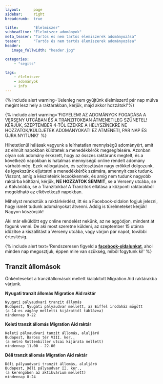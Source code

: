 ```yaml
---
layout:      page
sidebar:     right
breadcrumb:  true

title:       "Élelmiszer"
subheadline: "Élelmiszer adományok"
meta_teaser: "Tartós és nem tartós élemiszerek adományozása"
teaser:      "Tartós és nem tartós élemiszerek adományozása"
header:
   image_fullwidth: "header.jpg"

categories:
    - "segits"

tags:
    - élelmiszer
    - adományok
    - info
---
```


{% include alert warning='Jelenleg nem gyűjtünk élelmiszert! pár nap múlva megint lesz hely a raktárakban, kérjük, majd akkor hozzátok!'%}

{% include alert warning='FIGYELEM! AZ ADOMÁNYOK FOGADÁSA A VERSENY UTCÁBAN ÉS A TRANZITOKBAN ÁTMENETILEG SZÜNETEL! KÉRJÜK, SZEPTEMBER 4-TŐL EZEKRE A HELYSZÍNEKRE NE HOZZATOK/KÜLDJETEK ADOMÁNYOKAT! EZ ÁTMENETI, PÁR NAP ÉS ÚJRA NYITUNK!' %} 

Hihetetlenül hálásak vagyunk a leírhatatlan mennyiségű adományért, amit az elmúlt napokban küldtetek a menedékkérők megsegítésére. Azonban olyan sok adomány érkezett, hogy az összes raktárunk megtelt, és a következő napokban is hatalmas mennyiségű online rendelt adomány várható még. Ezek válogatásán, és szétosztásán nagy erőkkel dolgozunk, és igyekszünk eljuttatni a menedékkérők számára, amennyit csak tudunk. Viszont, amíg a készleteink lecsökkennek, és amíg nem tudunk nagyobb raktárba költözni, kérjük, **NE HOZZATOK SEMMIT**, se a Verseny utcába, se a Kálváriába, se a Tranzitokba! A Tranzitok ellátása a központi raktárakból megoldható az elkövetkező napokban.

Mihelyst rendeztük a raktárkérdést, itt és a Facebook-oldalon fogjuk jelezni, hogy ismét tudunk adományokat átvenni. Addig is türelmeteket kérjük! Nagyon köszönjük! 

Aki már elküldött egy online rendelést nekünk, az ne aggódjon, mindent át fogunk venni. De aki most szeretne küldeni, az szeptember 15 utánra időzítse a kiszállítást a Verseny utcába, vagy várjon pár napot, további értesítésig.


{% include alert text='Rendszeresen figyeld a <a href="https://www.facebook.com/migrationaidhungary"><b>facebook-oldalunkat</b></a>, ahol minden nap megosztjuk, éppen mire van szükség, miből fogytunk ki!' %}

## Tranzit állomások

Önkénteseket a tranzitállomások mellett kialakított Migration Aid raktárakba várjunk.  

**Nyugati tranzit állomás Migration Aid raktár**

	Nyugati pályaudvari tranzit állomás
	Budapest, Nyugati pályaudvar mellett, az Eiffel irodaház mögött 
	(a 14-es vágány melletti kijárattól táblázva)
	mindennap 9-22


**Keleti tranzit állomás Migration Aid raktár** 

	Keleti pályaudvari tanzit állomás, aluljáró
	Budapest, Baross tér VIII. ker., 
	(a metró Rottenbiller utcai kijárata mellett)
	mindennap 11.00 - 22.00


**Déli tranzit állomás Migration Aid raktár**

	Déli pályaudvari tranzit állomás, aluljáró
	Budapest, Déli pályaudvar II. ker., 
	(a kerengőben az aktikvárium mellett)
	mindennap 0-24


<!--
A teljesség igénye nélkül, az alábbi élelmiszereket szívesen fogadjuk:

- **víz**: fél literes szénsavmentes ásványvíz
- kis dobozos gyümölcslé
- **gyümölcsök**: minden mennyiségben alma és banán
- **csomagolt szárazsütemények**: kis adagban gyárilag előrecsomagolt müzliszelet, nápolyi, keksz, csokoládé, édesség
- **péksütemény, szeletelt kenyér**
- margarin, krémsajt,  mackósajt, uborka, nutella, halkonzerv és babkonzerv ("tépőzáras")
- műanyag tányérok, poharak és evőeszközök
- instant zacskós leves
- Továbbá tisztálkodó szerek: szappan, tusfürdő, sampon, borotva, borotvahab, dezodor, fogkrém, fogkefe, nedves törlőkendő babáknak, pelenka

{% include alert text='A menekültek többsége muszlim, ezért semmilyen sertés vagy alkoholtartalmú ételt/italt nem fogyasztanak.' %}

**Tartós élemiszer**

Tartós élelmiszert az **verseny utcai raktár**  (Budapest 1076 Verseny utca 10) címén tudunk fogadni mindennap 16.00 és 20.00 között.

Amire a leginkább szükség van a pályaudvarok ellátásához:

- félliteres szénsavmentes ásványvíz (szénsavasat nem fogyasztanak a menekültek és a kisebb kiszerelést könnyebb cipelniük)
- kis dobozos gyümölcslé
- kis adagban gyárilag előrecsomagolt müzli szelet, nápolyi, keksz, édesség
- konzervek: bab, lencse, csicseriborsó, zöldborsó
- rizs
- tisztálkodó szerek: szappan, tusfürdő, sampon, borotva, borotvahab, dezodor, fogkrém, fogkefe, tisztasági betét
- buborékfújó


**Tárgyi adományokat** (gyerek és felnőtt ruhák, cipők, gyerekjátékok, tisztálkodási szerek, babaápolási kellékek, babapelenka, stb.) átvétele a Verseny utcai raktárban.   
Az általános lista [itt található]({{ site.url }}{{ site.baseurl }}/segits/adomanyok/), de a szükséglethez és a tárolókapacitáshoz mérten ezt a listát is naponta frissítjük a [Facebook-oldalunkon](https://www.facebook.com/migrationaidhungary), ezért kérjük adományozás előtt nézd meg az aznapi igényeket.

{% include alert text='A raktárainkba hirtelen rengeteg adomány érkezett, a kapacitásunk pedig szűkös. Ezért arra kérünk, hogy tárgyi adományodat inkább 1-2 hét múlva hozdd el hozzánk. Köszönjük!' %}

Ha nagyobb tárgyi vagy szolgáltatásbeli felajánlást szeretnél tenni, kérjük az [adomany@migrationaid.net](mailto:adomany@migrationaid.net) címen egyeztess velünk! Köszönjük!
-->


